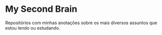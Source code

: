 # My Second Brain

Repositórios com minhas anotações sobre os mais diversos assuntos que estou lendo ou estudando.

